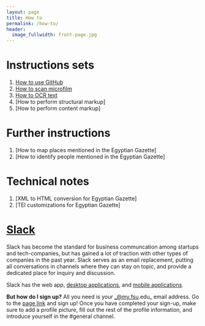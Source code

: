 ```yaml
---
layout: page
title: How to
permalink: /how-to/
header:
  image_fullwidth: front-page.jpg
---
```


# Instructions sets

1. [How to use GitHub](github-instructions)
1. [How to scan microfilm](microfilm-instructions)
2. [How to OCR text](OCR-instructions)
3. [How to perform structural markup]
4. [How to perform content markup]

# Further instructions

1. [How to map places mentioned in the Egyptian Gazette]
2. [How to identify people mentioned in the Egyptian Gazette]

# Technical notes

1. [XML to HTML conversion for Egyptian Gazette]
2. [TEI customizations for Egyptian Gazette]

# [Slack](dig-eg-gaz.github.io)

Slack has become the standard for business communcation among startups and tech-companies, but has gained a lot of traction with other types of companies in the past year.  Slack serves as an email replacement, putting all conversations in channels where they can stay on topic, and provide a dedicated place for inquiry and discussion.

Slack has the web app, [desktop applications](https://slack.com/downloads), and [mobile applications](https://slack.com/downloads).

**But how do I sign up?**  All you need is your _@my.fsu.edu_ email address.  Go to the [page link](dig-eg-gaz.slack.com) and sign up!  Once you have completed your sign-up, make sure to add a profile picture, fill out the rest of the profile information, and introduce yourself in the #general channel.
